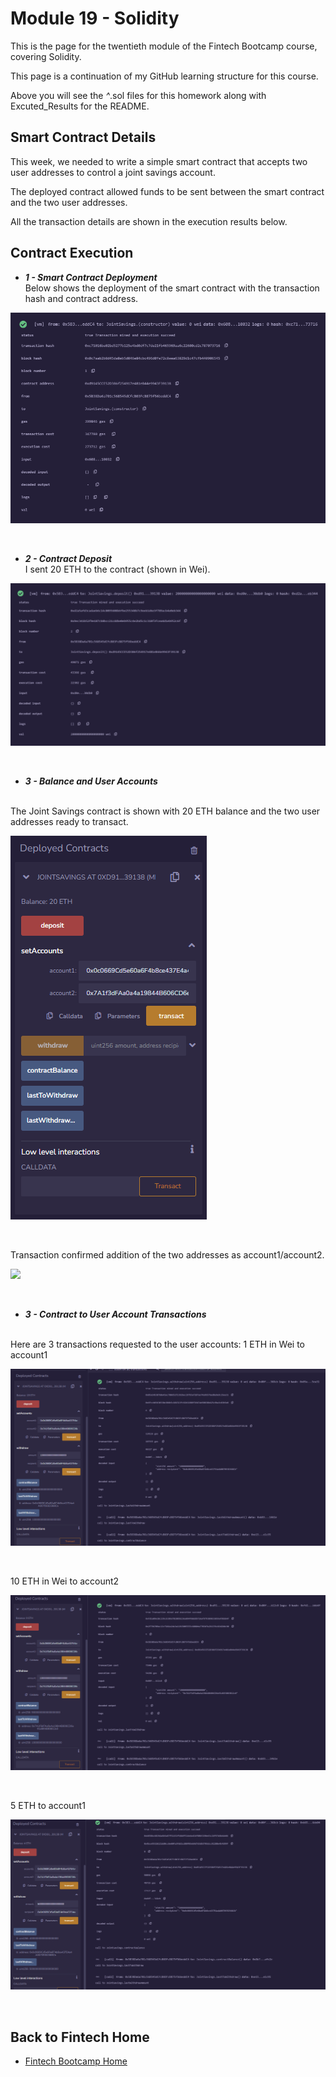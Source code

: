 # Module 19 - Solidity

This is the page for the twentieth module of the Fintech Bootcamp course, covering Solidity.

This page is a continuation of my GitHub learning structure for this course.

Above you will see the *^*.sol files for this homework along with Excuted_Results for the README.

## Smart Contract Details

This week, we needed to write a simple smart contract that accepts two user addresses to control a joint savings account.

The deployed contract allowed funds to be sent between the smart contract and the two user addresses.

All the transaction details are shown in the execution results below.

## Contract Execution

* __*1 - Smart Contract Deployment*__
  <br />
  Below shows the deployment of the smart contract with the transaction hash and contract address.
<p>
<img src="Execution_Results/solidity_deploy.png"> <br />
</p>
<br />

* __*2 - Contract Deposit*__
  <br />
  I sent 20 ETH to the contract (shown in Wei).
<p>
<img src="Execution_Results/solidity_deposit20ETH.png"> <br />
</p>
<br />

* __*3 - Balance and User Accounts*__
<br />
  The Joint Savings contract is shown with 20 ETH balance and the two user addresses ready to transact.
<p>
<img src="Execution_Results/solidity_ETH_add1.png"> <br />
</p>
<br />

  Transaction confirmed addition of the two addresses as account1/account2.
<p>
<img src="Execution_Results/solidity_sec_accs.png"> <br />
</p>
<br />

* __*3 - Contract to User Account Transactions*__
<br />
  Here are 3 transactions requested to the user accounts:
  1 ETH in Wei to account1
<p>
<img src="Execution_Results/solidity_1ETH_as_WEI_to_acc1.png"> <br />
</p>
<br />
  
  10 ETH in Wei to account2
  <p>
<img src="Execution_Results/solidity_10ETH_as_WEI_to_acc2.png"> <br />
</p>
<br />

  5 ETH to account1
  <p>
<img src="Execution_Results/solidity_5ETH_to_acc1.png"> <br />
</p>
<br />

## Back to Fintech Home

* [Fintech Bootcamp Home](https://github.com/d4np3/fintech)
